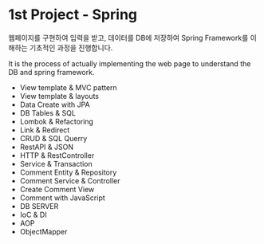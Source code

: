 # 1st Project - Spring 

웹페이지를 구현하여 입력을 받고, 데이터를 DB에 저장하여 Spring Framework를 이해하는 기초적인 과정을 진행합니다. <div>
It is the process of actually implementing the web page to understand the DB and spring framework.

- View template & MVC pattern
- View template & layouts
- Data Create with JPA
- DB Tables & SQL
- Lombok & Refactoring
- Link & Redirect
- CRUD & SQL Querry
- RestAPI & JSON
- HTTP & RestController
- Service & Transaction
- Comment Entity & Repository
- Comment Service & Controller
- Create Comment View
- Comment with JavaScript
- DB SERVER
- IoC & DI
- AOP
- ObjectMapper
